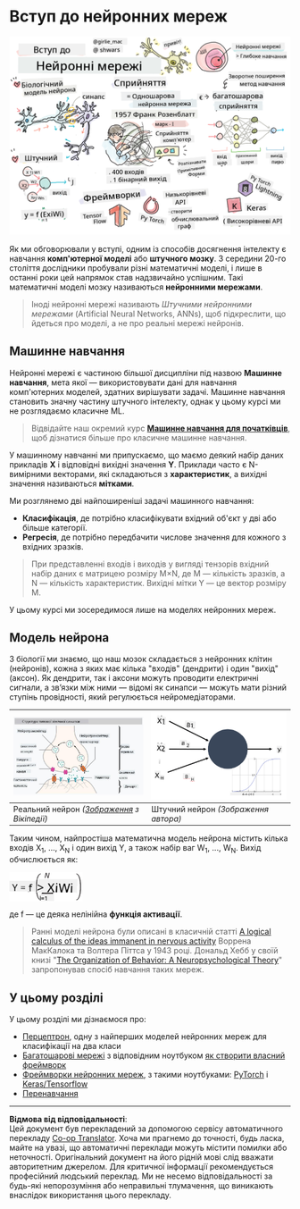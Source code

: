 <!--
CO_OP_TRANSLATOR_METADATA:
{
  "original_hash": "f862a99d88088163df12270e2f2ad6c3",
  "translation_date": "2025-10-03T12:54:58+00:00",
  "source_file": "lessons/3-NeuralNetworks/README.md",
  "language_code": "uk"
}
-->
# Вступ до нейронних мереж

![Резюме змісту "Вступ до нейронних мереж" у вигляді малюнка](../../../../translated_images/ai-neuralnetworks.1c687ae40bc86e834f497844866a26d3e0886650a67a4bbe29442e2f157d3b18.uk.png)

Як ми обговорювали у вступі, одним із способів досягнення інтелекту є навчання **комп'ютерної моделі** або **штучного мозку**. З середини 20-го століття дослідники пробували різні математичні моделі, і лише в останні роки цей напрямок став надзвичайно успішним. Такі математичні моделі мозку називаються **нейронними мережами**.

> Іноді нейронні мережі називають *Штучними нейронними мережами* (Artificial Neural Networks, ANNs), щоб підкреслити, що йдеться про моделі, а не про реальні мережі нейронів.

## Машинне навчання

Нейронні мережі є частиною більшої дисципліни під назвою **Машинне навчання**, мета якої — використовувати дані для навчання комп'ютерних моделей, здатних вирішувати задачі. Машинне навчання становить значну частину штучного інтелекту, однак у цьому курсі ми не розглядаємо класичне ML.

> Відвідайте наш окремий курс **[Машинне навчання для початківців](http://github.com/microsoft/ml-for-beginners)**, щоб дізнатися більше про класичне машинне навчання.

У машинному навчанні ми припускаємо, що маємо деякий набір даних прикладів **X** і відповідні вихідні значення **Y**. Приклади часто є N-вимірними векторами, які складаються з **характеристик**, а вихідні значення називаються **мітками**.

Ми розглянемо дві найпоширеніші задачі машинного навчання:

* **Класифікація**, де потрібно класифікувати вхідний об'єкт у дві або більше категорії.
* **Регресія**, де потрібно передбачити числове значення для кожного з вхідних зразків.

> При представленні входів і виходів у вигляді тензорів вхідний набір даних є матрицею розміру M&times;N, де M — кількість зразків, а N — кількість характеристик. Вихідні мітки Y — це вектор розміру M.

У цьому курсі ми зосередимося лише на моделях нейронних мереж.

## Модель нейрона

З біології ми знаємо, що наш мозок складається з нейронних клітин (нейронів), кожна з яких має кілька "входів" (дендрити) і один "вихід" (аксон). Як дендрити, так і аксони можуть проводити електричні сигнали, а зв’язки між ними — відомі як синапси — можуть мати різний ступінь провідності, який регулюється нейромедіаторами.

![Модель нейрона](../../../../translated_images/synapse-wikipedia.ed20a9e4726ea1c6a3ce8fec51c0b9bec6181946dca0fe4e829bc12fa3bacf01.uk.jpg) | ![Модель нейрона](../../../../translated_images/artneuron.1a5daa88d20ebe6f5824ddb89fba0bdaaf49f67e8230c1afbec42909df1fc17e.uk.png)
----|----
Реальний нейрон *([Зображення](https://en.wikipedia.org/wiki/Synapse#/media/File:SynapseSchematic_lines.svg) з Вікіпедії)* | Штучний нейрон *(Зображення автора)*

Таким чином, найпростіша математична модель нейрона містить кілька входів X<sub>1</sub>, ..., X<sub>N</sub> і один вихід Y, а також набір ваг W<sub>1</sub>, ..., W<sub>N</sub>. Вихід обчислюється як:

<img src="../../../../translated_images/netout.1eb15eb76fd767313e067719f400cec4b0e5090239c3e997c29f6789d4c3c263.uk.png" alt="Y = f\left(\sum_{i=1}^N X_iW_i\right)" width="131" height="53" align="center"/>

де f — це деяка нелінійна **функція активації**.

> Ранні моделі нейрона були описані в класичній статті [A logical calculus of the ideas immanent in nervous activity](https://www.cs.cmu.edu/~./epxing/Class/10715/reading/McCulloch.and.Pitts.pdf) Воррена МакКалока та Волтера Піттса у 1943 році. Дональд Хебб у своїй книзі "[The Organization of Behavior: A Neuropsychological Theory](https://books.google.com/books?id=VNetYrB8EBoC)" запропонував спосіб навчання таких мереж.

## У цьому розділі

У цьому розділі ми дізнаємося про:
* [Перцептрон](03-Perceptron/README.md), одну з найперших моделей нейронних мереж для класифікації на два класи
* [Багатошарові мережі](04-OwnFramework/README.md) з відповідним ноутбуком [як створити власний фреймворк](04-OwnFramework/OwnFramework.ipynb)
* [Фреймворки нейронних мереж](05-Frameworks/README.md), з такими ноутбуками: [PyTorch](05-Frameworks/IntroPyTorch.ipynb) і [Keras/Tensorflow](05-Frameworks/IntroKerasTF.ipynb)
* [Перенавчання](../../../../lessons/3-NeuralNetworks/05-Frameworks)

---

**Відмова від відповідальності**:  
Цей документ був перекладений за допомогою сервісу автоматичного перекладу [Co-op Translator](https://github.com/Azure/co-op-translator). Хоча ми прагнемо до точності, будь ласка, майте на увазі, що автоматичні переклади можуть містити помилки або неточності. Оригінальний документ на його рідній мові слід вважати авторитетним джерелом. Для критичної інформації рекомендується професійний людський переклад. Ми не несемо відповідальності за будь-які непорозуміння або неправильні тлумачення, що виникають внаслідок використання цього перекладу.